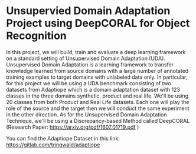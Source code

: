 # Unsupervied Domain Adaptation Project using DeepCORAL for Object Recognition

In this project, we will build, train and evaluate a deep learning framework on a standard setting of Unsupervised Domain Adaptation (UDA).
Unsupervised Domain Adaptation is a learning framework to transfer knowledge learned from source domains with a large number of annotated 
training examples to target domains with unlabeled data only. In particular, for this project we will be using a UDA benchmark consisting 
of two datasets from Adaptiope which is a domain adaptation dataset with 123 classes in the three domains synthetic, product and real life.
We'll be using 20 classes from both Product and Real Life datasets. Each one will play the role of the source and the target then we will 
conduct the same experiment in the other direction. As for the Unsupervised Domain Adaptation Technique, we'll be using a Discrepancy-based 
Method called DeepCORAL (Research Paper: https://arxiv.org/pdf/1607.01719.pdf )

You can find the Adaptiope Dataset in this link: https://gitlab.com/tringwald/adaptiope
